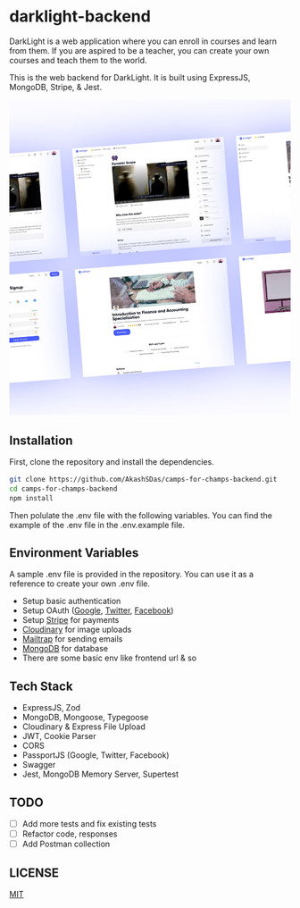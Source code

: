 # darklight-backend

DarkLight is a web application where you can enroll in courses and learn from them. If you are aspired to be a teacher, you can create your own courses and teach them to the world.

This is the web backend for DarkLight. It is built using ExpressJS, MongoDB, Stripe, & Jest.

![](docs/cover.jpg)

## Installation

First, clone the repository and install the dependencies.

```bash
git clone https://github.com/AkashSDas/camps-for-champs-backend.git
cd camps-for-champs-backend
npm install
```

Then polulate the .env file with the following variables. You can find the example of the .env file in the .env.example file.

## Environment Variables

A sample .env file is provided in the repository. You can use it as a reference to create your own .env file.

- Setup basic authentication
- Setup OAuth ([Google](https://console.cloud.google.com/welcome), [Twitter](https://developer.twitter.com/en/portal/dashboard), [Facebook](https://developers.facebook.com/apps/))
- Setup [Stripe](https://stripe.com/docs/development#api-keys) for payments
- [Cloudinary](https://cloudinary.com/) for image uploads
- [Mailtrap](https://mailtrap.io) for sending emails
- [MongoDB](https://www.mongodb.com/) for database
- There are some basic env like frontend url & so

## Tech Stack

- ExpressJS, Zod
- MongoDB, Mongoose, Typegoose
- Cloudinary & Express File Upload
- JWT, Cookie Parser
- CORS
- PassportJS (Google, Twitter, Facebook)
- Swagger
- Jest, MongoDB Memory Server, Supertest

## TODO

- [ ] Add more tests and fix existing tests
- [ ] Refactor code, responses
- [ ] Add Postman collection

## LICENSE

[MIT](./LICENSE)
